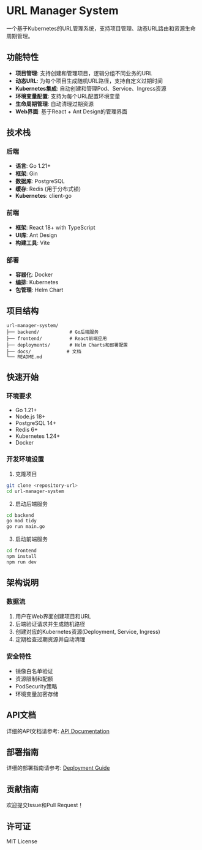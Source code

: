 # URL Manager System

一个基于Kubernetes的URL管理系统，支持项目管理、动态URL路由和资源生命周期管理。

## 功能特性

- **项目管理**: 支持创建和管理项目，逻辑分组不同业务的URL
- **动态URL**: 为每个项目生成随机URL路径，支持自定义过期时间
- **Kubernetes集成**: 自动创建和管理Pod、Service、Ingress资源
- **环境变量配置**: 支持为每个URL配置环境变量
- **生命周期管理**: 自动清理过期资源
- **Web界面**: 基于React + Ant Design的管理界面

## 技术栈

### 后端
- **语言**: Go 1.21+
- **框架**: Gin
- **数据库**: PostgreSQL
- **缓存**: Redis (用于分布式锁)
- **Kubernetes**: client-go

### 前端
- **框架**: React 18+ with TypeScript
- **UI库**: Ant Design
- **构建工具**: Vite

### 部署
- **容器化**: Docker
- **编排**: Kubernetes
- **包管理**: Helm Chart

## 项目结构

```
url-manager-system/
├── backend/           # Go后端服务
├── frontend/          # React前端应用
├── deployments/       # Helm Charts和部署配置
├── docs/             # 文档
└── README.md
```

## 快速开始

### 环境要求

- Go 1.21+
- Node.js 18+
- PostgreSQL 14+
- Redis 6+
- Kubernetes 1.24+
- Docker

### 开发环境设置

1. 克隆项目
```bash
git clone <repository-url>
cd url-manager-system
```

2. 启动后端服务
```bash
cd backend
go mod tidy
go run main.go
```

3. 启动前端服务
```bash
cd frontend
npm install
npm run dev
```

## 架构说明

### 数据流
1. 用户在Web界面创建项目和URL
2. 后端验证请求并生成随机路径
3. 创建对应的Kubernetes资源(Deployment, Service, Ingress)
4. 定期检查过期资源并自动清理

### 安全特性
- 镜像白名单验证
- 资源限制和配额
- PodSecurity策略
- 环境变量加密存储

## API文档

详细的API文档请参考: [API Documentation](docs/api.md)

## 部署指南

详细的部署指南请参考: [Deployment Guide](docs/deployment.md)

## 贡献指南

欢迎提交Issue和Pull Request！

## 许可证

MIT License